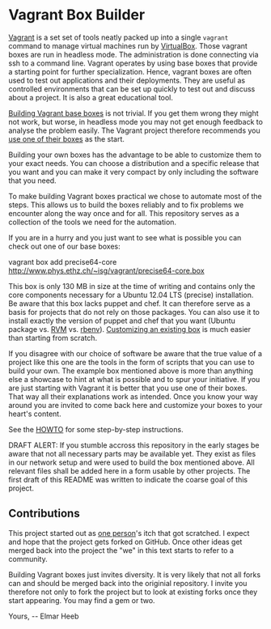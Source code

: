 Vagrant Box Builder
===================

[Vagrant](http://www.vagrantup.com) is a set set of tools neatly packed up into a single ``vagrant`` command to manage virtual machines run by [VirtualBox](https://www.virtualbox.org/).  Those vagrant boxes are run in headless mode.  The administration is done connecting via ssh to a command line.  Vagrant operates by using base boxes that provide a starting point for further specialization.  Hence, vagrant boxes are often used to test out applications and their deployments.  They are useful as controlled environments that can be set up quickly to test out and discuss about a project.  It is also a great educational tool.

[Building Vagrant base boxes](http://docs.vagrantup.com/v1/docs/base_boxes.html) is not trivial.  If you get them wrong they might not work, but worse, in headless mode you may not get enough feedback to analyse the problem easily.  The Vagrant project therefore recommends you [use one of their boxes](http://docs.vagrantup.com/v1/docs/boxes.html) as the start.

Building your own boxes has the advantage to be able to customize them to your exact needs.  You can choose a distribution and a specific release that you want and you can make it very compact by only including the software that you need.

To make building Vagrant boxes practical we chose to automate most of the steps.  This allows us to build the boxes reliably and to fix problems we encounter along the way once and for all.  This repository serves as a collection of the tools we need for the automation.

If you are in a hurry and you just want to see what is possible you can check out one of our base boxes:

  vagrant box add precise64-core http://www.phys.ethz.ch/~isg/vagrant/precise64-core.box

This box is only 130 MB in size at the time of writing and contains only the core components necessary for a Ubuntu 12.04 LTS (precise) installation.  Be aware that this box lacks puppet and chef.  It can therefore serve as a basis for projects that do not rely on those packages.  You can also use it to install exactly the version of puppet and chef that you want (Ubuntu package vs. [RVM](https://rvm.io/) vs. [rbenv](https://github.com/sstephenson/rbenv)).  [Customizing an existing box](http://docs.vagrantup.com/v1/docs/boxes.html#creating_a_box) is much easier than starting from scratch.

If you disagree with our choice of software be aware that the true value of a project like this one are the tools in the form of scripts that you can use to build your own.  The example box mentioned above is more than anything else a showcase to hint at what is possible and to spur your initiative.  If you are just starting with Vagrant it is better that you use one of their boxes.  That way all their explanations work as intended.  Once you know your way around you are invited to come back here and customize your boxes to your heart's content.

See the [HOWTO](blob/master/HOWTO.mdown) for some step-by-step instructions.

DRAFT ALERT: If you stumble accross this repository in the early stages be aware that not all necessary parts may be available yet.  They exist as files in our network setup and were used to build the box mentioned above.  All relevant files shall be added here in a form usable by other projects.  The first draft of this README was written to indicate the coarse goal of this project.

Contributions
-------------

This project started out as [one person](https://github.com/elmar)'s itch that got scratched.  I expect and hope that the project gets forked on GitHub.  Once other ideas get merged back into the project the "we" in this text starts to refer to a community.

Building Vagrant boxes just invites diversity.  It is very likely that not all forks can and should be merged back into the originial repository.  I invite you therefore not only to fork the project but to look at existing forks once they start appearing.  You may find a gem or two.

Yours, -- Elmar Heeb
